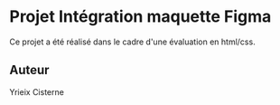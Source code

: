 **<h1>Projet Intégration maquette Figma</h1>**
Ce projet a été réalisé dans le cadre d'une évaluation en html/css.
**<h2>Auteur</h2>**
Yrieix Cisterne
